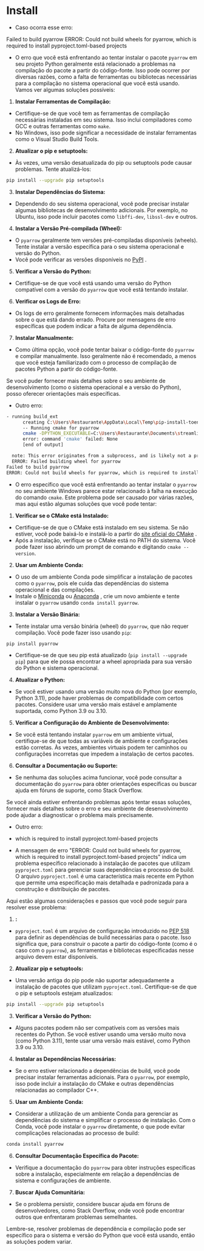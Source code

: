 # Install

* Caso ocorra esse erro:

Failed to build pyarrow
ERROR: Could not build wheels for pyarrow, which is required to install pyproject.toml-based projects

- O erro que você está enfrentando ao tentar instalar o pacote `pyarrow` em seu projeto Python geralmente está relacionado a problemas na compilação do pacote a partir do código-fonte. Isso pode ocorrer por diversas razões, como a falta de ferramentas ou bibliotecas necessárias para a compilação no sistema operacional que você está usando. Vamos ver algumas soluções possíveis:


1. **Instalar Ferramentas de Compilação:**

- Certifique-se de que você tem as ferramentas de compilação necessárias instaladas em seu sistema. Isso inclui compiladores como GCC e outras ferramentas como `make`.
- No Windows, isso pode significar a necessidade de instalar ferramentas como o Visual Studio Build Tools.

2. **Atualizar o pip e setuptools:**

- Às vezes, uma versão desatualizada do pip ou setuptools pode causar problemas. Tente atualizá-los:

```bash
pip install --upgrade pip setuptools
``` 

3. **Instalar Dependências do Sistema:** 

- Dependendo do seu sistema operacional, você pode precisar instalar algumas bibliotecas de desenvolvimento adicionais. Por exemplo, no Ubuntu, isso pode incluir pacotes como `libffi-dev`, `libssl-dev` e outros.

4. **Instalar a Versão Pré-compilada (Wheel):**

- O `pyarrow` geralmente tem versões pré-compiladas disponíveis (wheels). Tente instalar a versão específica para o seu sistema operacional e versão do Python. 
- Você pode verificar as versões disponíveis no [PyPI]() .

5. **Verificar a Versão do Python:**

- Certifique-se de que você está usando uma versão do Python compatível com a versão do `pyarrow` que você está tentando instalar.

6. **Verificar os Logs de Erro:**

- Os logs de erro geralmente fornecem informações mais detalhadas sobre o que está dando errado. Procure por mensagens de erro específicas que podem indicar a falta de alguma dependência.

7. **Instalar Manualmente:**

- Como última opção, você pode tentar baixar o código-fonte do `pyarrow` e compilar manualmente. Isso geralmente não é recomendado, a menos que você esteja familiarizado com o processo de compilação de pacotes Python a partir do código-fonte.

Se você puder fornecer mais detalhes sobre o seu ambiente de desenvolvimento (como o sistema operacional e a versão do Python), posso oferecer orientações mais específicas.

* Outro erro:

```bash
- running build_ext
      creating C:\Users\Restaurante\AppData\Local\Temp\pip-install-toen0sel\pyarrow_ea2e7a2a84044d92bfc8499db8aa7661\build\temp.win-amd64-cpython-311
      -- Running cmake for pyarrow
      cmake -DPYTHON_EXECUTABLE=C:\Users\Restaurante\Documents\streamlit_login_auth_ui\venv\Scripts\python.exe -DPython3_EXECUTABLE=C:\Users\Restaurante\Documents\streamlit_login_auth_ui\venv\Scripts\python.exe "" -G "Visual Studio 15 2017 Win64" -DPYARROW_BUILD_CUDA=off -DPYARROW_BUILD_SUBSTRAIT=off -DPYARROW_BUILD_FLIGHT=off -DPYARROW_BUILD_GANDIVA=off -DPYARROW_BUILD_DATASET=off -DPYARROW_BUILD_ORC=off -DPYARROW_BUILD_PARQUET=off -DPYARROW_BUILD_PARQUET_ENCRYPTION=off -DPYARROW_BUILD_PLASMA=off -DPYARROW_BUILD_GCS=off -DPYARROW_BUILD_S3=off -DPYARROW_BUILD_HDFS=off -DPYARROW_USE_TENSORFLOW=off -DPYARROW_BUNDLE_ARROW_CPP=off -DPYARROW_BUNDLE_BOOST=off -DPYARROW_GENERATE_COVERAGE=off -DPYARROW_BOOST_USE_SHARED=on -DPYARROW_PARQUET_USE_SHARED=on -DCMAKE_BUILD_TYPE=release C:\Users\Restaurante\AppData\Local\Temp\pip-install-toen0sel\pyarrow_ea2e7a2a84044d92bfc8499db8aa7661
      error: command 'cmake' failed: None
      [end of output]

  note: This error originates from a subprocess, and is likely not a problem with pip.
  ERROR: Failed building wheel for pyarrow
Failed to build pyarrow
ERROR: Could not build wheels for pyarrow, which is required to install pyproject.toml-based projects
```

- O erro específico que você está enfrentando ao tentar instalar o `pyarrow` no seu ambiente Windows parece estar relacionado à falha na execução do comando `cmake`. Este problema pode ser causado por várias razões, mas aqui estão algumas soluções que você pode tentar:

1. **Verificar se o CMake está Instalado:**

- Certifique-se de que o CMake está instalado em seu sistema. Se não estiver, você pode baixá-lo e instalá-lo a partir do [site oficial do CMake]() .
- Após a instalação, verifique se o CMake está no PATH do sistema. Você pode fazer isso abrindo um prompt de comando e digitando `cmake --version`.

2. **Usar um Ambiente Conda:**

- O uso de um ambiente Conda pode simplificar a instalação de pacotes como o `pyarrow`, pois ele cuida das dependências do sistema operacional e das compilações.
- Instale o [Miniconda]()  ou [Anaconda]() , crie um novo ambiente e tente instalar o `pyarrow` usando `conda install pyarrow`.

3. **Instalar a Versão Binária:**

- Tente instalar uma versão binária (wheel) do `pyarrow`, que não requer compilação. Você pode fazer isso usando `pip`:

```bash
pip install pyarrow
``` 

- Certifique-se de que seu pip está atualizado (`pip install --upgrade pip`) para que ele possa encontrar a wheel apropriada para sua versão do Python e sistema operacional.

4. **Atualizar o Python:**

- Se você estiver usando uma versão muito nova do Python (por exemplo, Python 3.11), pode haver problemas de compatibilidade com certos pacotes. Considere usar uma versão mais estável e amplamente suportada, como Python 3.9 ou 3.10.

5. **Verificar a Configuração do Ambiente de Desenvolvimento:**

- Se você está tentando instalar `pyarrow` em um ambiente virtual, certifique-se de que todas as variáveis de ambiente e configurações estão corretas. Às vezes, ambientes virtuais podem ter caminhos ou configurações incorretas que impedem a instalação de certos pacotes.

6. **Consultar a Documentação ou Suporte:**

- Se nenhuma das soluções acima funcionar, você pode consultar a documentação do `pyarrow` para obter orientações específicas ou buscar ajuda em fóruns de suporte, como Stack Overflow.

Se você ainda estiver enfrentando problemas após tentar essas soluções, fornecer mais detalhes sobre o erro e seu ambiente de desenvolvimento pode ajudar a diagnosticar o problema mais precisamente.

* Outro erro:

- which is required to install pyproject.toml-based projects

- A mensagem de erro "ERROR: Could not build wheels for pyarrow, which is required to install pyproject.toml-based projects" indica um problema específico relacionado à instalação de pacotes que utilizam `pyproject.toml` para gerenciar suas dependências e processo de build. O arquivo `pyproject.toml` é uma característica mais recente em Python que permite uma especificação mais detalhada e padronizada para a construção e distribuição de pacotes.

Aqui estão algumas considerações e passos que você pode seguir para resolver esse problema:

1. **:**

- `pyproject.toml` é um arquivo de configuração introduzido no [PEP 518]()  para definir as dependências de build necessárias para o pacote. Isso significa que, para construir o pacote a partir do código-fonte (como é o caso com o `pyarrow`), as ferramentas e bibliotecas especificadas nesse arquivo devem estar disponíveis.

2. **Atualizar pip e setuptools:**

- Uma versão antiga do pip pode não suportar adequadamente a instalação de pacotes que utilizam `pyproject.toml`. Certifique-se de que o pip e setuptools estejam atualizados:

```bash
pip install --upgrade pip setuptools
```

3. **Verificar a Versão do Python:**

- Alguns pacotes podem não ser compatíveis com as versões mais recentes do Python. Se você estiver usando uma versão muito nova (como Python 3.11), tente usar uma versão mais estável, como Python 3.9 ou 3.10.

4. **Instalar as Dependências Necessárias:**

- Se o erro estiver relacionado a dependências de build, você pode precisar instalar ferramentas adicionais. Para o `pyarrow`, por exemplo, isso pode incluir a instalação do CMake e outras dependências relacionadas ao compilador C++.

5. **Usar um Ambiente Conda:**

- Considerar a utilização de um ambiente Conda para gerenciar as dependências do sistema e simplificar o processo de instalação. Com o Conda, você pode instalar o `pyarrow` diretamente, o que pode evitar complicações relacionadas ao processo de build:

```bash
conda install pyarrow
```

6. **Consultar Documentação Específica do Pacote:**

- Verifique a documentação do `pyarrow` para obter instruções específicas sobre a instalação, especialmente em relação a dependências de sistema e configurações de ambiente.

7. **Buscar Ajuda Comunitária:**

- Se o problema persistir, considere buscar ajuda em fóruns de desenvolvedores, como Stack Overflow, onde você pode encontrar outros que enfrentaram problemas semelhantes.

Lembre-se, resolver problemas de dependência e compilação pode ser específico para o sistema e versão do Python que você está usando, então as soluções podem variar.

